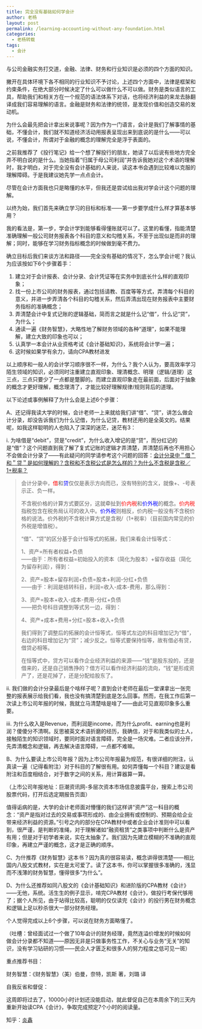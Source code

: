 ```yaml
---
title: 完全没有基础如何学会计
author: 老杨
layout: post
permalink: /learning-accounting-without-any-foundation.html
categories:
  - 老杨转载
tags:
  - 会计
---
```

与公司金融实务打交道，金融、法律、财务和行业知识是必须的四个方面的知识。

撇开在具体环境下各不相同的行业知识不予讨论，上述四个方面中，法律是框架和约束条件，在绝大部分时候决定了什么可以做什么不可以做。财务是类似语言的工具，帮助我们和相关方在一个规范的语法体系下对话，也将经济利益的来龙去脉翻译成我们容易理解的语言。金融是财务和法律的统领，是发现价值和创造交易的发动机。  


  
为什么会最先把会计拿出来说事呢？因为作为一门语言，会计是我们了解事情的基础，不懂会计，我们就不知道经济活动用报表呈现出来到底说的是什么——可以说，不懂会计，所谓对于金融的概念的理解完全是浮于表面的。

之前我推荐了《投行笔记》给一个想了解投行的朋友，她读了以后说有些地方完全弄不明白说的是什么。当她指着“归属于母公司利润”并告诉我她对这个术语的理解时，我才明白，对于完全没有会计基础的人来说，读这本书会遇到比较难以克服的理解障碍。于是我建议她先学一点点会计。

尽管在会计方面我也只是略懂的水平，但我还是尝试给出我对学会计这个问题的理解。

以终为始，我们首先来确立学习的目标和标准——第一步要学成什么样才算基本够用？

我的看法是，第一步，学会计学到能够看得懂账就可以了。这里的看懂，指能清楚准确理解一般公司财务报表各个科目的意义和勾稽关系，不至于出现似是而非的理解；同时，能够在学习财务指标概念的时候做到毫不费力。

确立目标后我们来谈方法和路径——完全没有基础的情况下，怎么学会计呢？我认为应该按如下6个步骤着手：

  1. 建立对于会计报表、会计分录、会计凭证等在实务中到底长什么样的直观印象；
  2. 找一份上市公司的财务报表，通过包括请教、百度等等方式，弄清每个科目的意义，并进一步弄清各个科目的勾稽关系，然后弄清出现在财务报表中主要财务指标的准确概念；
  3. 弄清楚会计中复式记账的逻辑基础，简而言之就是什么记“借”，什么记“贷”，为什么；
  4. 通读一遍《财务智慧》，大略性地了解财务领域的各种“道理”，如果不能理解，建立大致的印象也可以；
  5. 认真学一本会计从业资格考试《会计基础知识》，系统将会计学一遍；
  6. 这时候如果学有余力，请向CPA教材进发

以上顺序和一般人的会计学习顺序很不一样，为什么？我个人认为，要高效率学习陌生领域的知识，必须同时注重建立直观印象、理清概念、明理（逻辑/道理）这三点，三点只要少了一点都是蹩脚的。而建立直观印象走在最前面，后面对于抽象的概念才更好理解，概念理清了，才能比较好理解规律/规则背后的道理。

以下论述或事例解释了为什么会是上述6个步骤：

A、还记得我读大学的时候，会计老师一上来就给我们讲“借”、“贷”，讲怎么做会计分录，却没告诉我们为什么记借，为什么记贷，教材还用的是全英文的。结果呢，如我这样聪明的人也陷入了深深的迷茫，迷茫有3：

i. 为啥借是“debit”，贷是“credit”，为什么收入增记的是“贷”，而分红记的是“借”？这个问题直到我了解了复式记账的逻辑才弄清楚，弄清楚后再也不用担心不会做会计分录了——有此疑问的同学请参考这个问题的回答：<a href="http://www.zhihu.com/question/21242369" rel="external nofollow" target="_blank">会计分录中＂借＂和＂贷＂是如何理解的？含税和不含税公式是怎么样的？为什么不含税是含税／1+税率？</a>

> 会计分录中，<span style="color: #ff0000;">借</span>和<span style="color: #0000ff;">贷</span>仅仅是表示方向而已，没有特别的含义，就像+、-号表示正、负一样。
> 
> 不含税价格的计算方式要区分，这就牵扯到<span style="color: #ff0000;">价内税</span>和<span style="color: #0000ff;">价外税</span>的概念。<span style="color: #ff0000;">价内税</span>指税包含在税务局认可的收入中。<span style="color: #0000ff;">价外税</span>则相反，价内税一般没有不含税价格的说法。价外税的不含税计算方式是含税/（1+税率）（目前国内常见的价外税是增值税）。 
> 
> “借”、“贷”的区分基于会计恒等式的拓展，我们来看会计恒等式：
> 
> 1、资产=所有者权益+负债  
> ——由于：所有者权益=初始投入的资本（简化为股本）+留存收益（简化为留存利润），得到：
> 
> 2、资产=股本+留存利润+负债=股本+利润-分红+负债  
> ——由于：利润是结转科目，利润=收入-成本-费用，那么得到：
> 
> 3、资产=股本+收入-成本-费用-分红+负债  
> ——把负号科目调整到等式另一边，得到：
> 
> 4、资产+成本+费用+分红=股本+收入+负债
> 
> 我们得到了调整后的拓展的会计恒等式，恒等式左边的科目增加记为“借”，右边的科目增加记为“贷”；减少反之。恒等式要保持恒等，故有借必有贷，借贷必相等。
> 
> 在恒等式中，贷方可以看作企业经济利益的来源——“钱”是股东投的，还是借来的，还是自己销售挣的？借方可以看作经济利益的流向，“钱”是形成资产了，还是花掉了，还是分配给股东了。 

ii. 我们做的会计分录最后是个啥样子呢？直到会计老师在最后一堂课拿出一张完整的报表展示给我们看，我也没有搞清楚到底是怎么回事。然而，在我工作后第一次读上市公司年报的时候，我就立马清楚啥是啥了——由此可见直观印象多么重要。

iii. 为什么收入是Revenue，而利润是income，而为什么profit、earning也是利润？傻傻分不清啊。反思被英文术语折磨的经历，我确信，对于和我类似的土人，接触陌生的知识领域时，要同时面对语言障碍，完全是一场灾难。二者应该分开，先弄清概念和逻辑，再去解决语言障碍，一点都不难嘛。

B、为什么要读上市公司年报？因为上市公司年报最为规范，有很详细的附注，认真读一遍（记得看附注）对于科目的了解很有用。如何弄懂每一个科目？建议是看附注和百度相结合，对于数字之间的关系，用计算器算一算。

（上市公司年报地址：巨潮资讯网-多层次资本市场信息披露平台，搜索上市公司股票代码，打开后选定期报告页面）

值得诟病的是，大学的会计老师面对懵懂的我们这样讲“资产”这一科目的概念：“资产是指对过去的交易或事项形成的、由企业拥有或控制的、预期会给企业带来经济利益的资源。”引号之内的部分在CPA教材中或者企业会计准则中可以看到，很严谨，是判断的准绳，对于理解诸如“融资租赁”之类事项中判断什么是资产有用；但是对于初学者来说，实在太抽象了。我们因为先建立模糊的不准确的直观印象，再建立严谨的概念，这才是正确的顺序。

C、为什推荐《财务智慧》这本书？因为真的很容易读，概念讲得很清楚——相比国内八股文式教材，实在是太可爱了。读了这本书，你可以掌握很多准确的，浅显而不浅薄的财务智慧，懂得很多“为什么”。

D、为什么还推荐如同八股文的《会计基础知识》和进阶版的CPA教材《会计》——无他，系统。活生生的例子显示，啃完CPA教材《会计》，做投行考保代够用了；据个人所见，由于站得比较高，聪明的仅仅读完《会计》的投行男在财务概念和逻辑上足以秒杀很大一部分财务经理。

个人觉得完成以上6个步骤，可以说在财务方面略懂了。

（吐槽：曾经面试过一个做了10年会计的财务经理，竟然连溢价增发的时候如何做会计分录都不知道——原因无非是只做事务性工作，不关心与业务“无关”的知识，没有学习钻研的习惯——民企人才匮乏和很多人的努力程度之低可见一斑）

重点推荐书目：

财务智慧：《财务智慧》（美）伯曼，奈特，凯斯 著，刘璐 译

自我反省和督促：

这周即将过去了，10000小时计划还没能启动，就此督促自己在本周余下的三天内重新开始读CPA《会计》，争取完成预定7个小时的阅读量。

知乎：<a href="http://zhuanlan.zhihu.com/jinrongcainiaoziqiangji/19787806" target="_blank">炎鑫</a>